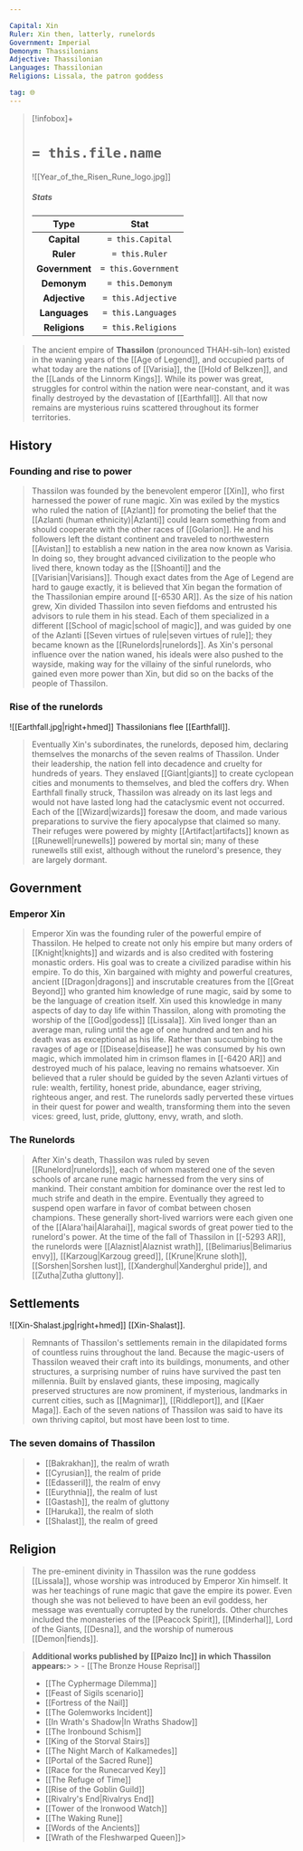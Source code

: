 ```yaml
---

Capital: Xin
Ruler: Xin then, latterly, runelords
Government: Imperial
Demonym: Thassilonians
Adjective: Thassilonian
Languages: Thassilonian
Religions: Lissala, the patron goddess

tag: 🌐
---
```


> [!infobox]+
> #  `= this.file.name`
> ![[Year_of_the_Risen_Rune_logo.jpg]]
> ##### Stats
> Type | Stat |
> :---:|:---:|
> **Capital** | `= this.Capital` |
> **Ruler** | `= this.Ruler` |
> **Government** | `= this.Government` |
> **Demonym** | `= this.Demonym` |
> **Adjective** | `= this.Adjective` |
> **Languages** | `= this.Languages` |
> **Religions** | `= this.Religions` |



> The ancient empire of **Thassilon** (pronounced THAH-sih-lon) existed in the waning years of the [[Age of Legend]], and occupied parts of what today are the nations of [[Varisia]], the [[Hold of Belkzen]], and the [[Lands of the Linnorm Kings]]. While its power was great, struggles for control within the nation were near-constant, and it was finally destroyed by the devastation of [[Earthfall]]. All that now remains are mysterious ruins scattered throughout its former territories.



## History


### Founding and rise to power

> Thassilon was founded by the benevolent emperor [[Xin]], who first harnessed the power of rune magic. Xin was exiled by the mystics who ruled the nation of [[Azlant]] for promoting the belief that the [[Azlanti (human ethnicity)|Azlanti]] could learn something from and should cooperate with the other races of [[Golarion]]. He and his followers left the distant continent and traveled to northwestern [[Avistan]] to establish a new nation in the area now known as Varisia. In doing so, they brought advanced civilization to the people who lived there, known today as the [[Shoanti]] and the [[Varisian|Varisians]]. Though exact dates from the Age of Legend are hard to gauge exactly, it is believed that Xin began the formation of the Thassilonian empire around [[-6530 AR]]. As the size of his nation grew, Xin divided Thassilon into seven fiefdoms and entrusted his advisors to rule them in his stead. Each of them specialized in a different [[School of magic|school of magic]], and was guided by one of the Azlanti [[Seven virtues of rule|seven virtues of rule]]; they became known as the [[Runelords|runelords]]. As Xin's personal influence over the nation waned, his ideals were also pushed to the wayside, making way for the villainy of the sinful runelords, who gained even more power than Xin, but did so on the backs of the people of Thassilon.


### Rise of the runelords

![[Earthfall.jpg|right+hmed]] 
 Thassilonians flee [[Earthfall]].
> Eventually Xin's subordinates, the runelords, deposed him, declaring themselves the monarchs of the seven realms of Thassilon. Under their leadership, the nation fell into decadence and cruelty for hundreds of years. They enslaved [[Giant|giants]] to create cyclopean cities and monuments to themselves, and bled the coffers dry. When Earthfall finally struck, Thassilon was already on its last legs and would not have lasted long had the cataclysmic event not occurred. Each of the [[Wizard|wizards]] foresaw the doom, and made various preparations to survive the fiery apocalypse that claimed so many. Their refuges were powered by mighty [[Artifact|artifacts]] known as [[Runewell|runewells]] powered by mortal sin; many of these runewells still exist, although without the runelord's presence, they are largely dormant.


## Government


### Emperor Xin

> Emperor Xin was the founding ruler of the powerful empire of Thassilon. He helped to create not only his empire but many orders of [[Knight|knights]] and wizards and is also credited with fostering monastic orders. His goal was to create a civilized paradise within his empire. To do this, Xin bargained with mighty and powerful creatures, ancient [[Dragon|dragons]] and inscrutable creatures from the [[Great Beyond]] who granted him knowledge of rune magic, said by some to be the language of creation itself. Xin used this knowledge in many aspects of day to day life within Thassilon, along with promoting the worship of the [[God|godess]] [[Lissala]]. Xin lived longer than an average man, ruling until the age of one hundred and ten and his death was as exceptional as his life. Rather than succumbing to the ravages of age or [[Disease|disease]] he was consumed by his own magic, which immolated him in crimson flames in [[-6420 AR]] and destroyed much of his palace, leaving no remains whatsoever.
> Xin believed that a ruler should be guided by the seven Azlanti virtues of rule: wealth, fertility, honest pride, abundance, eager striving, righteous anger, and rest. The runelords sadly perverted these virtues in their quest for power and wealth, transforming them into the seven vices: greed, lust, pride, gluttony, envy, wrath, and sloth.


### The Runelords

> After Xin's death, Thassilon was ruled by seven [[Runelord|runelords]], each of whom mastered one of the seven schools of arcane rune magic harnessed from the very sins of mankind. Their constant ambition for dominance over the rest led to much strife and death in the empire. Eventually they agreed to suspend open warfare in favor of combat between chosen champions. These generally short-lived warriors were each given one of the [[Alara'hai|Alarahai]], magical swords of great power tied to the runelord's power.
> At the time of the fall of Thassilon in [[-5293 AR]], the runelords were [[Alaznist|Alaznist wrath]], [[Belimarius|Belimarius envy]], [[Karzoug|Karzoug greed]], [[Krune|Krune sloth]], [[Sorshen|Sorshen lust]], [[Xanderghul|Xanderghul pride]], and [[Zutha|Zutha gluttony]].


## Settlements

![[Xin-Shalast.jpg|right+hmed]] 
 [[Xin-Shalast]].
> Remnants of Thassilon's settlements remain in the dilapidated forms of countless ruins throughout the land. Because the magic-users of Thassilon weaved their craft into its buildings, monuments, and other structures, a surprising number of ruins have survived the past ten millennia. Built by enslaved giants, these imposing, magically preserved structures are now prominent, if mysterious, landmarks in current cities, such as [[Magnimar]], [[Riddleport]], and [[Kaer Maga]]. Each of the seven nations of Thassilon was said to have its own thriving capitol, but most have been lost to time.


### The seven domains of Thassilon

> - [[Bakrakhan]], the realm of wrath
> - [[Cyrusian]], the realm of pride
> - [[Edasseril]], the realm of envy
> - [[Eurythnia]], the realm of lust
> - [[Gastash]], the realm of gluttony
> - [[Haruka]], the realm of sloth
> - [[Shalast]], the realm of greed

## Religion

> The pre-eminent divinity in Thassilon was the rune goddess [[Lissala]], whose worship was introduced by Emperor Xin himself. It was her teachings of rune magic that gave the empire its power. Even though she was not believed to have been an evil goddess, her message was eventually corrupted by the runelords. 
> Other churches included the monasteries of the [[Peacock Spirit]], [[Minderhal]], Lord of the Giants, [[Desna]], and the worship of numerous [[Demon|fiends]].


> **Additional works published by [[Paizo Inc]] in which Thassilon appears:**> > - [[The Bronze House Reprisal]]
> - [[The Cyphermage Dilemma]]
> - [[Feast of Sigils scenario]]
> - [[Fortress of the Nail]]
> - [[The Golemworks Incident]]
> - [[In Wrath's Shadow|In Wraths Shadow]]
> - [[The Ironbound Schism]]
> - [[King of the Storval Stairs]]
> - [[The Night March of Kalkamedes]]
> - [[Portal of the Sacred Rune]]
> - [[Race for the Runecarved Key]]
> - [[The Refuge of Time]]
> - [[Rise of the Goblin Guild]]
> - [[Rivalry's End|Rivalrys End]]
> - [[Tower of the Ironwood Watch]]
> - [[The Waking Rune]]
> - [[Words of the Ancients]]
> - [[Wrath of the Fleshwarped Queen]]> 





